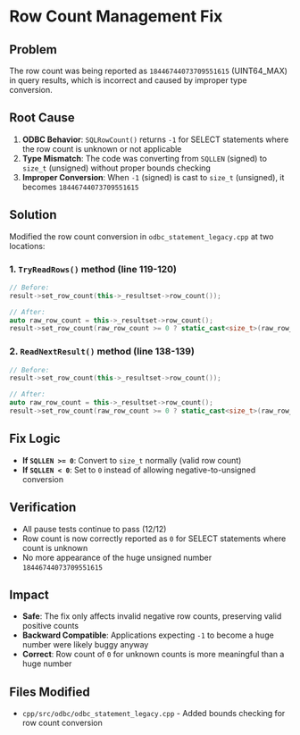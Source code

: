 # Row Count Management Fix

## Problem

The row count was being reported as `18446744073709551615` (UINT64_MAX) in query results, which is incorrect and caused by improper type conversion.

## Root Cause

1. **ODBC Behavior**: `SQLRowCount()` returns `-1` for SELECT statements where the row count is unknown or not applicable
2. **Type Mismatch**: The code was converting from `SQLLEN` (signed) to `size_t` (unsigned) without proper bounds checking
3. **Improper Conversion**: When `-1` (signed) is cast to `size_t` (unsigned), it becomes `18446744073709551615`

## Solution

Modified the row count conversion in `odbc_statement_legacy.cpp` at two locations:

### 1. `TryReadRows()` method (line 119-120)
```cpp
// Before:
result->set_row_count(this->_resultset->row_count());

// After:
auto raw_row_count = this->_resultset->row_count();
result->set_row_count(raw_row_count >= 0 ? static_cast<size_t>(raw_row_count) : 0);
```

### 2. `ReadNextResult()` method (line 138-139)
```cpp
// Before:
result->set_row_count(this->_resultset->row_count());

// After:
auto raw_row_count = this->_resultset->row_count();
result->set_row_count(raw_row_count >= 0 ? static_cast<size_t>(raw_row_count) : 0);
```

## Fix Logic

- **If `SQLLEN >= 0`**: Convert to `size_t` normally (valid row count)
- **If `SQLLEN < 0`**: Set to `0` instead of allowing negative-to-unsigned conversion

## Verification

- All pause tests continue to pass (12/12)
- Row count is now correctly reported as `0` for SELECT statements where count is unknown
- No more appearance of the huge unsigned number `18446744073709551615`

## Impact

- **Safe**: The fix only affects invalid negative row counts, preserving valid positive counts
- **Backward Compatible**: Applications expecting `-1` to become a huge number were likely buggy anyway
- **Correct**: Row count of `0` for unknown counts is more meaningful than a huge number

## Files Modified

- `cpp/src/odbc/odbc_statement_legacy.cpp` - Added bounds checking for row count conversion